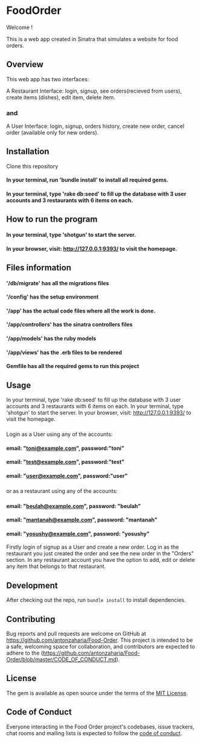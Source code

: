 
# FoodOrder

Welcome ! 

This is a web app created in Sinatra that simulates a website for food orders.

## Overview

This web app has two interfaces:

A Restaurant Interface: login, signup, see orders(recieved from users), create items (dishes), edit item, delete item.
### and
A User Interface: login, signup, orders history, create new order, cancel order (available only for new orders).

## Installation

Clone this repository 
#### In your terminal, run 'bundle install' to install all required gems.
#### In your terminal, type 'rake db:seed' to fill up the database with 3 user accounts and 3 restaurants with 6 items on each.

## How to run the program

#### In your terminal, type 'shotgun' to start the server.
#### In your browser, visit: http://127.0.0.1:9393/ to visit the homepage.

## Files information

#### '/db/migrate' has all the migrations files
#### '/config' has the setup environment
#### '/app' has the actual code files where all the work is done.
#### '/app/controllers' has the sinatra controllers files
#### '/app/models' has the ruby models
#### '/app/views' has the .erb files to be rendered
#### Gemfile has all the required gems to run this project

## Usage

In your terminal, type 'rake db:seed' to fill up the database with 3 user accounts and 3 restaurants with 6 items on each.
In your terminal, type 'shotgun' to start the server.
In your browser, visit: http://127.0.0.1:9393/ to visit the homepage.
### 
Login as a User using any of the accounts:
#### email: "toni@example.com", password:"toni"
#### email: "test@example.com", password:"test"
#### email: "user@example.com", password:"user"
### 
or as a restaurant using any of the accounts:
### 
#### email: "beulah@example.com", password: "beulah"
#### email: "mantanah@example.com", password: "mantanah"
#### email: "yosushy@example.com", password: "yosushy"

Firstly login of signup as a User and create a new order.
Log in as the restaurant you just created the order and see the new order in the "Orders" section.
In any restaurant account you have the option to add, edit or delete any item that belongs to that restaurant.

## Development

After checking out the repo, run `bundle install` to install dependencies.


## Contributing

Bug reports and pull requests are welcome on GitHub at https://github.com/antonzaharia/Food-Order. This project is intended to be a safe, welcoming space for collaboration, and contributors are expected to adhere to the (https://github.com/antonzaharia/Food-Order/blob/master/CODE_OF_CONDUCT.md).


## License

The gem is available as open source under the terms of the [MIT License](https://github.com/antonzaharia/Food-Order/blob/master/LICENSE.txt).

## Code of Conduct

Everyone interacting in the Food Order project's codebases, issue trackers, chat rooms and mailing lists is expected to follow the [code of conduct](https://github.com/antonzaharia/Food-Order/blob/master/CODE_OF_CONDUCT.md).
